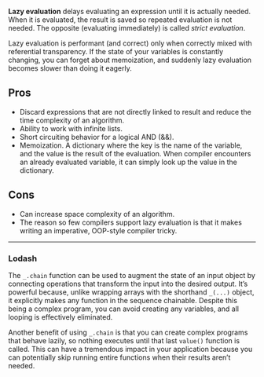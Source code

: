**Lazy evaluation** delays evaluating an expression until it is actually needed. When it is evaluated, the result is saved so repeated evaluation is not needed.
The opposite (evaluating immediately) is called _strict evaluation_.

Lazy evaluation is performant (and correct) only when correctly mixed with referential transparency. If the state of your variables is constantly changing, you can forget about memoization, and suddenly lazy evaluation becomes slower than doing it eagerly.

## Pros

- Discard expressions that are not directly linked to result and reduce the time complexity of an algorithm.
- Ability to work with infinite lists.
- Short circuiting behavior for a logical AND (&&).
- Memoization. A dictionary where the key is the name of the variable, and the value is the result of the evaluation. When compiler encounters an already evaluated variable, it can simply look up the value in the dictionary.

## Cons

- Can increase space complexity of an algorithm.
- The reason so few compilers support lazy evaluation is that it makes writing an imperative, OOP-style compiler tricky.

---

### Lodash

The `_.chain` function can be used to augment the state of an input object by connecting operations that transform the input into the desired output. It’s powerful because, unlike wrapping arrays with the shorthand `_(...)` object, it explicitly makes any function in the sequence chainable. Despite this being a complex program, you can avoid creating any variables, and all looping is effectively eliminated.

Another benefit of using `_.chain` is that you can create complex programs that behave lazily, so nothing executes until that last `value()` function is called. This can have a tremendous impact in your application because you can potentially skip running entire functions when their results aren’t needed.

